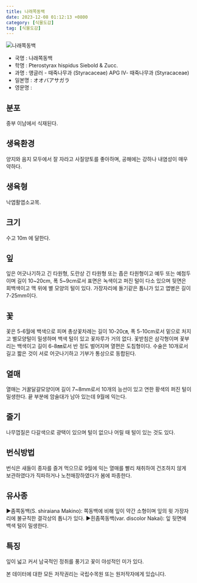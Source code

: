 ```yaml
---
title: 나래쪽동백
date: 2023-12-08 01:12:13 +0800
category: [식물도감]
tag: [식물도감]
---
```




![나래쪽동백](/fileUpload/plants/basic/Styracaceae/Pterostyrax/17283/1_th2.JPG)
- 국명 : 나래쪽동백
- 학명 : Pterostyrax hispidus Siebold & Zucc.
- 과명 : 앵글러 - 때죽나무과 (Styracaceae) APG Ⅳ- 때죽나무과 (Styracaceae)
- 일본명 : オオバアサガラ
- 영문명 : 


## 분포
중부 이남에서 식재된다.
## 생육환경
양지와 음지 모두에서 잘 자라고 사질양토를 좋아하며, 공해에는 강하나 내염성이 매우 약하다.
## 생육형
낙엽활엽소교목.
## 크기
수고 10m 에 달한다.
## 잎
잎은 어긋나기하고 긴 타원형, 도란상 긴 타원형 또는 좁은 타원형이고 예두 또는 예첨두이며 길이 10~20cm, 폭 5~9cm로서 표면은 녹색이고 퍼진 털이 다소 있으며 뒷면은 회백색이고 맥 위에 별 모양의 털이 있다. 가장자리에 돌기같은 톱니가 있고 엽병은 길이 7-25mm이다.
## 꽃
꽃은 5-6월에 백색으로 피며 총상꽃차례는 길이 10-20㎝, 폭 5-10cm로서 밑으로 처지고 별모양털이 밀생하며 백색 털이 있고 꽃자루가 거의 없다. 꽃받침은 삼각형이며 꽃부리는 백색이고 길이 6-8㎜로서 반 정도 벌어지며 열편은 도침형이다. 수술은 10개로서 길고 짧은 것이 서로 어긋나기하고 기부가 통상으로 동합된다.
## 열매
열매는 거꿀달걀모양이며 길이 7~8mm로서 10개의 능선이 있고 연한 황색의 퍼진 털이 밀생한다. 끝 부분에 암술대가 남아 있는데 9월에 익는다.
## 줄기
나무껍질은 다갈색으로 광택이 있으며 털이 없으나 어릴 때 털이 있는 것도 있다.
## 번식방법
번식은 새들이 종자를 즐겨 먹으므로 9월에 익는 열매를 빨리 채취하여 건조하지 않게 보관하였다가 직파하거나 노천매장하였다가 봄에 파종한다.
## 유사종
▶좀쪽동백(S. shiraiana Makino): 쪽동백에 비해 잎이 약간 소형이며 잎의 윗 가장자리에 불규칙한 결각상의 톱니가 있다.▶흰좀쪽동백(var. discolor Nakai): 잎 뒷면에 백색 털이 밀생한다.
## 특징
잎이 넓고 커서 남국적인 정취를 풍기고 꽃이 야성적인 미가 있다.






본 데이터에 대한 모든 저작권리는 국립수목원 또는 원저작자에게 있습니다.
